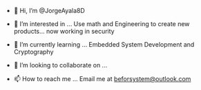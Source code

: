- 👋 Hi, I’m @JorgeAyala8D
- 👀 I’m interested in ...
    Use math and Engineering to create new products... now working in security
- 🌱 I’m currently learning ...
    Embedded System Development and
    Cryptography
    
- 💞️ I’m looking to collaborate on ...
- 📫 How to reach me ...
    Email me at beforsystem@outlook.com

<!---
JorgeAyala8D/JorgeAyala8D is a ✨ special ✨ repository because its `README.md` (this file) appears on your GitHub profile.
You can click the Preview link to take a look at your changes.
--->
